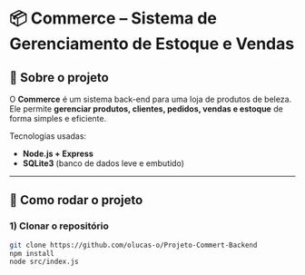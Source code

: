 # 📦 Commerce – Sistema de Gerenciamento de Estoque e Vendas

## 📌 Sobre o projeto
O **Commerce** é um sistema back-end para uma loja de produtos de beleza.  
Ele permite **gerenciar produtos, clientes, pedidos, vendas e estoque** de forma simples e eficiente.  

Tecnologias usadas:
- **Node.js + Express**  
- **SQLite3** (banco de dados leve e embutido)  

---

## 🚀 Como rodar o projeto

### 1) Clonar o repositório
```bash
git clone https://github.com/olucas-o/Projeto-Commert-Backend
npm install
node src/index.js